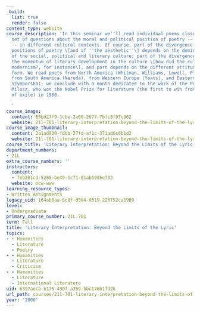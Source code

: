 ```yaml
---
_build:
  list: true
  render: false
content_type: website
course_description: 'In this seminar we''ll read individual poems closely within a
  set of questions about the moral and political position of poetry -- and of intellectuals
  -- in different cultural contexts. Of course, part of the divergence in the social
  positions of poetry \[and of ''the aesthetic''\] depends on the dominant paradigm
  of the social, political and literary culture; part of the divergence derives from
  the momentum of literary development in the culture \[how did the culture experience
  modernism?, for instance\], and part depends on the different attitudes toward traditional
  form. We read poets from North America (Whitman, Williams, Lowell, Plath, Bishop),
  from South America (Neruda), from Western Europe (Yeats), and Eastern Europe (Akhmatova,
  Szymborska); we conclude with a month dedicated to the work of the Polish poet Czeslaw
  Milosz, who won the Nobel Prize for literature (the first to win from a position
  of exile) in 1980.

  '
course_image:
  content: 85bd27f9-1cbe-2e60-2677-7bfc8f97c962
  website: 21l-701-literary-interpretation-beyond-the-limits-of-the-lyric-fall-2006
course_image_thumbnail:
  content: 2a1ad930-fdbb-37fd-af1c-371ad6c6b1d2
  website: 21l-701-literary-interpretation-beyond-the-limits-of-the-lyric-fall-2006
course_title: 'Literary Interpretation: Beyond the Limits of the Lyric'
department_numbers:
- 21L
extra_course_numbers: ''
instructors:
  content:
  - feb201cd-5285-be49-1c71-01ab5905e703
  website: ocw-www
learning_resource_types:
- Written Assignments
legacy_uid: 164ab0aa-6c8f-d304-0519-226752ca1909
level:
- Undergraduate
primary_course_number: 21L.701
term: Fall
title: 'Literary Interpretation: Beyond the Limits of the Lyric'
topics:
- - Humanities
  - Literature
  - Poetry
- - Humanities
  - Literature
  - Criticism
- - Humanities
  - Literature
  - International Literature
uid: 6397aecb-b175-430f-a359-bbc178b1fd26
url_path: courses/21l-701-literary-interpretation-beyond-the-limits-of-the-lyric-fall-2006
year: '2006'
---
```

